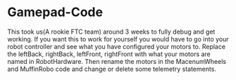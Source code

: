 # Gamepad-Code
This took us(A rookie FTC team) around 3 weeks to fully debug and get working. If you want this to work for yourself you would have to go into your robot controller and see what you have configured your motors to. Replace the leftBack, rightBack, leftFront, rightFront with what your motors are named in RobotHardware. Then rename the motors in the MacenumWheels and MuffinRobo code and change or delete some telemetry statements. 
